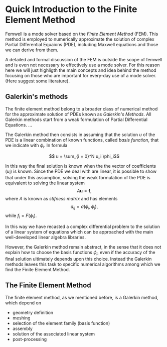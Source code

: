 # Quick Introduction to the Finite Element Method
Femwell is a mode solver based on the *Finite Element Method* (FEM). This method is employed to numerically approximate the solution of complex Partial Differential Equaions (PDE), including Maxwell equations and those we can derive from them.

A detailed and formal discussion of the FEM is outside the scope of femwell and is even not necessary to effectively use a mode solver. For this reason here we will just highligth the main concepts and idea behind the method focusing on those who are important for every-day use of a mode solver. (Here suggest some literature).

## Galerkin's methods
The finite element method belong to a broader class of numerical method for the approximate solution of PDEs known as *Galerkin's Methods*. All Galerkin methods start from a weak formulation of Partial Differential Equations. ...

The Galerkin method then consists in assuming that the solution $u$ of the PDE is a linear combination of known functions, called *basis function*, that we indicate with $\phi_i$. In formula

$$ u = \sum_{i = 0}^N u_i \phi_i$$

In this way the final solution is known when the the vector of coefficients $(u_i)$ is known. Since the PDE we deal with are linear, it is possible to show that under this assumption, solving the weak formulation of the PDE is equivalent to solving the linear system
$$A\mathbf{u} = \mathbf{f},$$
where $A$ is known as *stifness matrix* and has elements
$$a_{ij} = a(\phi_i, \phi_j),$$
while $f_i = F(\phi_i)$. 

In this way we have recasted a complex differential problem to the solution of a linear system of equations which can be approached with the main well-developed linear algebra libraries.

However, the Galerkin method remain abstract, in the sense that it does not explain how to choose the basis functions $\phi_i$, even if the accuracy of the final solution ultimately depends upon this choice. Instead the Galerkin methods leaves this task to specific numerical algorithms among which we find the Finite Element Method.

## The Finite Element Method
The finite element method, as we mentioned before, is a Galerkin method, which depend on

- geometry definition
- meshing
- selection of the element family (basis function)
- assembly
- solution of the associated linear system
- post-processing